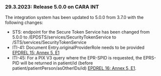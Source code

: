 ### 29.3.2023: Release 5.0.0 on CARA INT

The integration system has been updated to 5.0.0 from 3.7.0 with the following changes:

- STS: endpoint for the Secure Token Service has been changed from 5.0.0 to /EPDSTS/services/SecurityTokenService to
  /STS/services/SecurityTokenService
- ITI-41: Document Entry.originalProviderRole needs to be
  provided [EPDREL 15: Annex 5, E1](https://www.fedlex.admin.ch/filestore/fedlex.data.admin.ch/eli/oce/2022/39/de/pdf-a/fedlex-data-admin-ch-eli-oce-2022-39-de-pdf-a.pdf)
- ITI-45: For a PIX V3 query where the EPR-SPID is requested, the EPRS-PID will be returned in patient/id (before
  patient/patientPerson/asOtherIDs/id) [EPDREL 16: Annex 5, E1](https://www.fedlex.admin.ch/filestore/fedlex.data.admin.ch/eli/oce/2022/39/de/pdf-a/fedlex-data-admin-ch-eli-oce-2022-39-de-pdf-a.pdf). 

